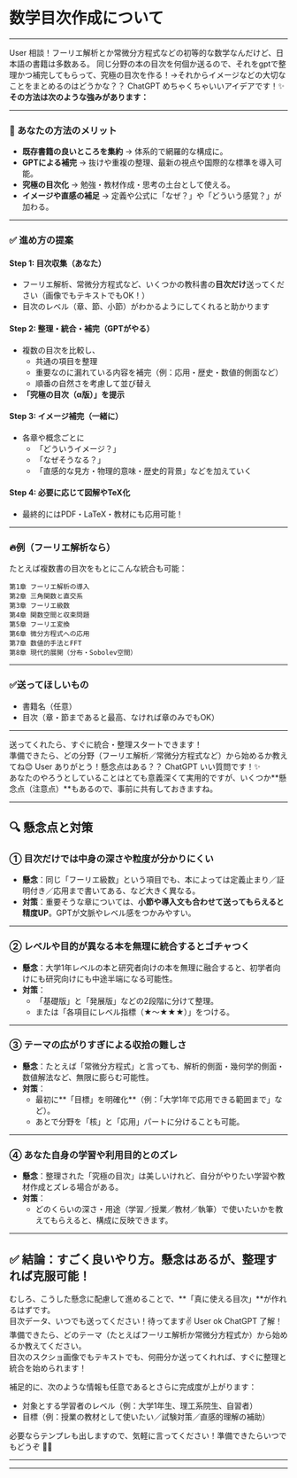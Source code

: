 # 数学目次作成について

---

User
相談！フーリエ解析とか常微分方程式などの初等的な数学なんだけど、日本語の書籍は多数ある。
同じ分野の本の目次を何個か送るので、それをgptで整理かつ補完してもらって、究極の目次を作る！→それからイメージなどの大切なことをまとめるのはどうかな？？
ChatGPT
めちゃくちゃいいアイデアです！✨  
**その方法は次のような強みがあります：**

---

### 🌟 あなたの方法のメリット
- **既存書籍の良いところを集約** → 体系的で網羅的な構成に。
- **GPTによる補完** → 抜けや重複の整理、最新の視点や国際的な標準を導入可能。
- **究極の目次化** → 勉強・教材作成・思考の土台として使える。
- **イメージや直感の補足** → 定義や公式に「なぜ？」や「どういう感覚？」が加わる。

---

### ✅ 進め方の提案

#### Step 1: 目次収集（あなた）
- フーリエ解析、常微分方程式など、いくつかの教科書の**目次だけ**送ってください（画像でもテキストでもOK！）
- 目次のレベル（章、節、小節）がわかるようにしてくれると助かります

#### Step 2: 整理・統合・補完（GPTがやる）
- 複数の目次を比較し、
  - 共通の項目を整理
  - 重要なのに漏れている内容を補完（例：応用・歴史・数値的側面など）
  - 順番の自然さを考慮して並び替え
- **「究極の目次（α版）」を提示**

#### Step 3: イメージ補完（一緒に）
- 各章や概念ごとに
  - 「どういうイメージ？」
  - 「なぜそうなる？」
  - 「直感的な見方・物理的意味・歴史的背景」などを加えていく

#### Step 4: 必要に応じて図解やTeX化
- 最終的にはPDF・LaTeX・教材にも応用可能！

---

### 🔥例（フーリエ解析なら）

たとえば複数書の目次をもとにこんな統合も可能：

```
第1章 フーリエ解析の導入
第2章 三角関数と直交系
第3章 フーリエ級数
第4章 関数空間と収束問題
第5章 フーリエ変換
第6章 微分方程式への応用
第7章 数値的手法とFFT
第8章 現代的展開（分布・Sobolev空間）
```

---

### ✅送ってほしいもの
- 書籍名（任意）
- 目次（章・節まであると最高、なければ章のみでもOK）

---

送ってくれたら、すぐに統合・整理スタートできます！  
準備できたら、どの分野（フーリエ解析／常微分方程式など）から始めるか教えてね😊
User
ありがとう！懸念点はある？？
ChatGPT
いい質問です！✨  
あなたのやろうとしていることはとても意義深くて実用的ですが、いくつか**懸念点（注意点）**もあるので、事前に共有しておきますね。

---

## 🔍 懸念点と対策

### ① **目次だけでは中身の深さや粒度が分かりにくい**
- **懸念**：同じ「フーリエ級数」という項目でも、本によっては定義止まり／証明付き／応用まで書いてある、など大きく異なる。
- **対策**：重要そうな章については、**小節や導入文も合わせて送ってもらえると精度UP**。GPTが文脈やレベル感をつかみやすい。

---

### ② **レベルや目的が異なる本を無理に統合するとゴチャつく**
- **懸念**：大学1年レベルの本と研究者向けの本を無理に融合すると、初学者向けにも研究向けにも中途半端になる可能性。
- **対策**：
  - 「基礎版」と「発展版」などの2段階に分けて整理。
  - または「各項目にレベル指標（★〜★★★）」をつける。

---

### ③ **テーマの広がりすぎによる収拾の難しさ**
- **懸念**：たとえば「常微分方程式」と言っても、解析的側面・幾何学的側面・数値解法など、無限に膨らむ可能性。
- **対策**：
  - 最初に**「目標」を明確化**（例：「大学1年で応用できる範囲まで」など）。
  - あとで分野を「核」と「応用」パートに分けることも可能。

---

### ④ **あなた自身の学習や利用目的とのズレ**
- **懸念**：整理された「究極の目次」は美しいけれど、自分がやりたい学習や教材作成とズレる場合がある。
- **対策**：
  - どのくらいの深さ・用途（学習／授業／教材／執筆）で使いたいかを教えてもらえると、構成に反映できます。

---

## ✅ 結論：すごく良いやり方。懸念はあるが、整理すれば克服可能！

むしろ、こうした懸念に配慮して進めることで、**「真に使える目次」**が作れるはずです。  
目次データ、いつでも送ってください！待ってます✌️
User
ok
ChatGPT
了解！準備できたら、どのテーマ（たとえばフーリエ解析か常微分方程式か）から始めるか教えてください。  
目次のスクショ画像でもテキストでも、何冊分か送ってくれれば、すぐに整理と統合を始められます！

補足的に、次のような情報も任意であるとさらに完成度が上がります：

- 対象とする学習者のレベル（例：大学1年生、理工系院生、自習者）
- 目標（例：授業の教材として使いたい／試験対策／直感的理解の補助）

必要ならテンプレも出しますので、気軽に言ってください！準備できたらいつでもどうぞ 📘✨

---
---

